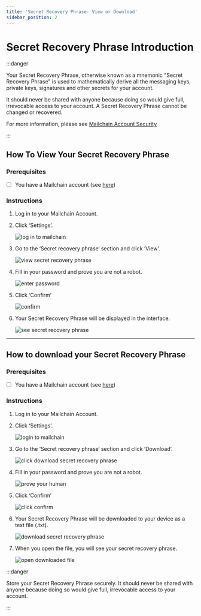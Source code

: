 ```yaml
---
title: 'Secret Recovery Phrase: View or Download'
sidebar_position: 2
---
```


# Secret Recovery Phrase Introduction

:::danger

Your Secret Recovery Phrase, otherwise known as a mnemonic "Secret Recovery Phrase" is used to mathematically derive all the messaging keys, private keys, signatures and other secrets for your account.

It should never be shared with anyone because doing so would give full, irrevocable access to your account. A Secret Recovery Phrase cannot be changed or recovered.

For more information, please see [Mailchain Account Security](/user/faqs#mailchain-account-security)

:::

## How To View Your Secret Recovery Phrase

### Prerequisites

-   [ ] You have a Mailchain account (see [here](/user/guides/getting-started/create-a-mailchain-account))

### Instructions

1. Log in to your Mailchain Account.
2. Click ‘Settings’.

    ![log in to mailchain](./img-secret-recovery-phrase/ens3_1.png)

3. Go to the ‘Secret recovery phrase‘ section and click ‘View’.

    ![view secret recovery phrase](./img-secret-recovery-phrase/ens3_2.png)

4. Fill in your password and prove you are not a robot.

    ![enter password](./img-secret-recovery-phrase/ens3_3.png)

5. Click ‘Confirm’

    ![confirm](./img-secret-recovery-phrase/ens3_4.png)

6. Your Secret Recovery Phrase will be displayed in the interface.

    ![see secret recovery phrase](./img-secret-recovery-phrase/ens3_5.png)

---

## How to download your Secret Recovery Phrase

### Prerequisites

-   [ ] You have a Mailchain account (see [here](/user/guides/getting-started/create-a-mailchain-account))

### Instructions

1. Log in to your Mailchain Account.
2. Click ‘Settings’.

    ![login to mailchain](./img-secret-recovery-phrase/ens3_1%201.png)

3. Go to the ‘Secret recovery phrase‘ section and click ‘Download’.

    ![click download secret recovery phrase](./img-secret-recovery-phrase/ens3_8.png)

4. Fill in your password and prove you are not a robot.

    ![prove your human](./img-secret-recovery-phrase/ens3_3.png)

5. Click ‘Confirm’

    ![click confirm](./img-secret-recovery-phrase/ens3_4.png)

6. Your Secret Recovery Phrase will be downloaded to your device as a text file (.txt).

    ![download secret recovery phrase](./img-secret-recovery-phrase/ens3_9.png)

7. When you open the file, you will see your secret recovery phrase.

    ![open downloaded file](./img-secret-recovery-phrase/ens3_10.png)


:::danger

Store your Secret Recovery Phrase securely. It should never be shared with anyone because doing so would give full, irrevocable access to your account.

:::
